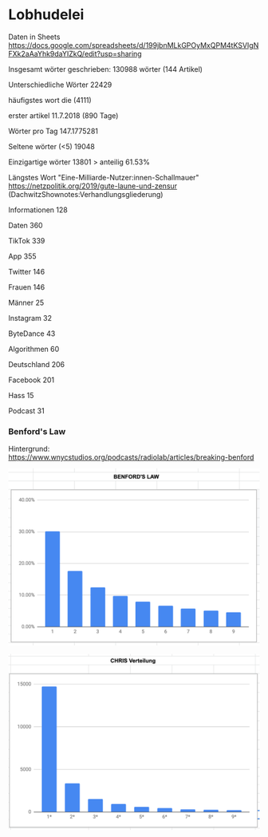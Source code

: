 # Lobhudelei

Daten in Sheets
https://docs.google.com/spreadsheets/d/199jbnMLkGPOyMxQPM4tKSVIgNFXk2aAaYhk9daYIZkQ/edit?usp=sharing

Insgesamt wörter geschrieben:	130988 wörter (144 Artikel)

Unterschiedliche Wörter	22429

häufigstes wort	die (4111)

erster artikel	11.7.2018 (890 Tage)

Wörter pro Tag	147.1775281

	
Seltene wörter (<5)	19048

Einzigartige wörter	13801 > anteilig	61.53%
	
	
Längstes Wort	"Eine-Milliarde-Nutzer:innen-Schallmauer"
	https://netzpolitik.org/2019/gute-laune-und-zensur
	(DachwitzShownotes:Verhandlungsgliederung)
	
Informationen	128

Daten	360

TikTok	339

App	355

Twitter	146

Frauen	146

Männer	25

Instagram	32

ByteDance	43

Algorithmen	60

Deutschland	206

Facebook	201

Hass	15

Podcast	31

### Benford's Law

Hintergrund:	https://www.wnycstudios.org/podcasts/radiolab/articles/breaking-benford

![Benford's Law](graph_benford.png)

![Chris's Law](graph_chris.png)
